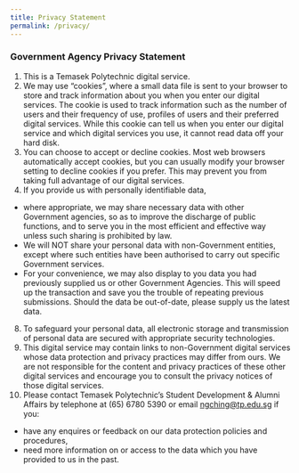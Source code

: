 ```yaml
---
title: Privacy Statement
permalink: /privacy/
---
```

### **Government Agency Privacy Statement**

1.  This is a Temasek Polytechnic digital service.
2.  We may use “cookies”, where a small data file is sent to your browser to store and track information about you when you enter our digital services. The cookie is used to track information such as the number of users and their frequency of use, profiles of users and their preferred digital services. While this cookie can tell us when you enter our digital service and which digital services you use, it cannot read data off your hard disk.
3.  You can choose to accept or decline cookies. Most web browsers automatically accept cookies, but you can usually modify your browser setting to decline cookies if you prefer. This may prevent you from taking full advantage of our digital services.
4.  If you provide us with personally identifiable data,
* where appropriate, we may share necessary data with other Government agencies, so as to improve the discharge of public functions, and to serve you in the most efficient and effective way unless such sharing is prohibited by law.
* We will NOT share your personal data with non-Government entities, except where such entities have been authorised to carry out specific Government services.
* For your convenience, we may also display to you data you had previously supplied us or other Government Agencies. This will speed up the transaction and save you the trouble of repeating previous submissions. Should the data be out-of-date, please supply us the latest data.
8.  To safeguard your personal data, all electronic storage and transmission of personal data are secured with appropriate security technologies.
9.  This digital service may contain links to non-Government digital services whose data protection and privacy practices may differ from ours. We are not responsible for the content and privacy practices of these other digital services and encourage you to consult the privacy notices of those digital services.
10.  Please contact Temasek Polytechnic’s Student Development & Alumni Affairs by telephone at (65) 6780 5390 or email ngching@tp.edu.sg if you:
*   have any enquires or feedback on our data protection policies and procedures,
*   need more information on or access to the data which you have provided to us in the past.